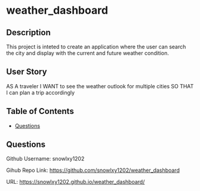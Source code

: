 # weather_dashboard

## Description

This project is inteted to create an application where the user can search the city and display with the current and future weather condition. 

## User Story
AS A traveler
I WANT to see the weather outlook for multiple cities
SO THAT I can plan a trip accordingly

## Table of Contents


- [Questions](#questions)




## Questions

Github Username: snowlxy1202

Gihub Repo Link: <https://github.com/snowlxy1202/weather_dashboard>

URL: https://snowlxy1202.github.io/weather_dashboard/


